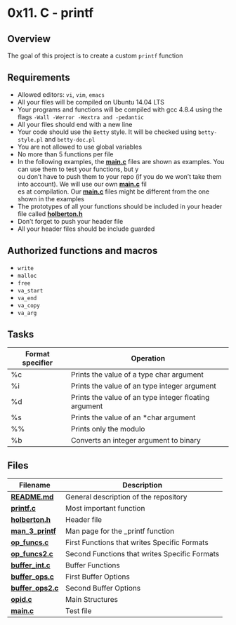 # 0x11. C - printf

## Overview
The goal of this project is to create a custom `printf` function


## Requirements

* Allowed editors: `vi`, `vim`, `emacs`
* All your files will be compiled on Ubuntu 14.04 LTS
* Your programs and functions will be compiled with gcc 4.8.4 using the flags `-Wall -Werror -Wextra and -pedantic`
* All your files should end with a new line
* Your code should use the `Betty` style. It will be checked using `betty-style.pl` and `betty-doc.pl`
* You are not allowed to use global variables
* No more than 5 functions per file
* In the following examples, the **[main.c](main.c)** files are shown as examples. You can use them to test your functions, but y\
ou don’t have to push them to your repo (if you do we won’t take them into account). We will use our own **[main.c](main.c)** fil\
es at compilation. Our **[main.c](main.c)** files might be different from the one shown in the examples
* The prototypes of all your functions should be included in your header file called **[holberton.h](holberton.h)**
* Don’t forget to push your header file
* All your header files should be include guarded


## Authorized functions and macros

* `write`
* `malloc`
* `free`
* `va_start`
* `va_end`
* `va_copy`
* `va_arg`


## Tasks

Format specifier | Operation
---------------- | ---------
%c | Prints the value of a type char argument
%i | Prints the value of an type integer argument
%d | Prints the value of an type integer floating argument
%s | Prints the value of an *char argument
%% | Prints only the modulo
%b | Converts an integer argument to binary


## Files

Filename | Description
-------- | ----------
**[README.md](README.md)** | General description of the repository
**[printf.c](printf.c)** | Most important function
**[holberton.h](holberton.h)** | Header file
**[man_3_printf](man_3_printf)** | Man page for the _printf function
**[op_funcs.c](op_funcs.c)** | First Functions that writes Specific Formats
**[op_funcs2.c](op_funcs2.c)** | Second Functions that writes Specific Formats
**[buffer_int.c](buffer_int.c)** | Buffer Functions
**[buffer_ops.c](buffer_ops.c)** | First Buffer Options
**[buffer_ops2.c](buffer_ops2.c)** | Second Buffer Options
**[opid.c](opid.c)** | Main Structures
**[main.c](main.c)** | Test file
